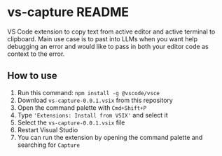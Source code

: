 # vs-capture README

VS Code extension to copy text from active editor and active terminal to clipboard. Main use case is to past into LLMs when you want help debugging an error and would like to pass in both your editor code as context to the error.


## How to use
1. Run this command: `npm install -g @vscode/vsce`
2. Download `vs-capture-0.0.1.vsix` from this repository
3. Open the command palette with `Cmd+Shift+P`
4. Type `'Extensions: Install from VSIX'` and select it
5. Select the `vs-capture-0.0.1.vsix` file
6. Restart Visual Studio
7. You can run the extension by opening the command palette and searching for `Capture`